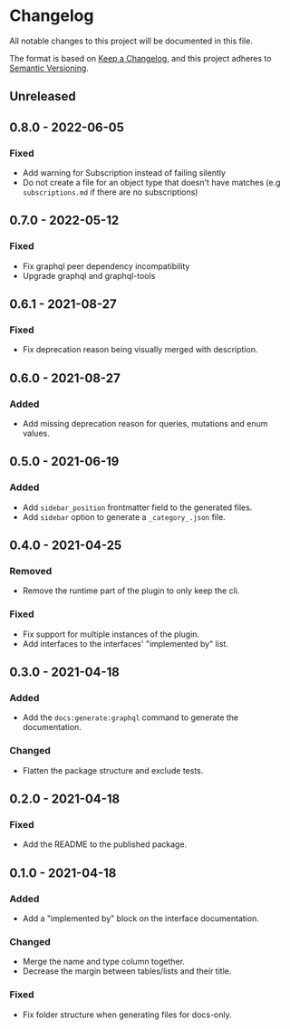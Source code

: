 # Changelog

All notable changes to this project will be documented in this file.

The format is based on [Keep a Changelog](https://keepachangelog.com/en/1.0.0/),
and this project adheres to [Semantic Versioning](https://semver.org/spec/v2.0.0.html).

## Unreleased

## 0.8.0 - 2022-06-05

### Fixed

- Add warning for Subscription instead of failing silently
- Do not create a file for an object type that doesn't have matches (e.g `subscriptions.md` if there are no subscriptions)

## 0.7.0 - 2022-05-12

### Fixed

- Fix graphql peer dependency incompatibility
- Upgrade graphql and graphql-tools

## 0.6.1 - 2021-08-27

### Fixed

- Fix deprecation reason being visually merged with description.

## 0.6.0 - 2021-08-27

### Added

- Add missing deprecation reason for queries, mutations and enum values.

## 0.5.0 - 2021-06-19

### Added

- Add `sidebar_position` frontmatter field to the generated files.
- Add `sidebar` option to generate a `_category_.json` file.

## 0.4.0 - 2021-04-25

### Removed

- Remove the runtime part of the plugin to only keep the cli.

### Fixed

- Fix support for multiple instances of the plugin.
- Add interfaces to the interfaces' "implemented by" list.

## 0.3.0 - 2021-04-18

### Added

- Add the `docs:generate:graphql` command to generate the documentation.

### Changed

- Flatten the package structure and exclude tests.

## 0.2.0 - 2021-04-18

### Fixed

- Add the README to the published package.

## 0.1.0 - 2021-04-18

### Added

- Add a "implemented by" block on the interface documentation.

### Changed

- Merge the name and type column together.
- Decrease the margin between tables/lists and their title.

### Fixed

- Fix folder structure when generating files for docs-only.
